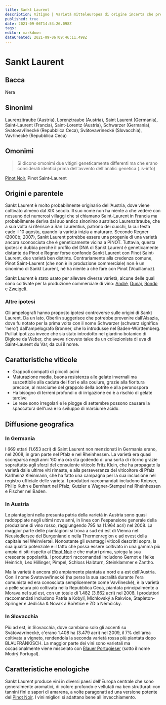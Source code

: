 ```yaml
---
title: Sankt Laurent
description: Vitigno | Varietà mitteleuropea di origine incerta che produce rossi vellutati.
published: true
date: 2021-09-06T14:53:26.098Z
tags: 
editor: markdown
dateCreated: 2021-09-06T09:46:11.498Z
---
```


# Sankt Laurent

## Bacca
Nera
## Sinonimi
Laurenzitraube (Austria), Lorenztraube (Austria), Saint Laurent (Germania), Saint-Laurent (Francia), Saint-Lorentz (Austria), Schwarzer (Germania), Svatovavřinecké (Repubblica Ceca), Svätovavrinecké (Slovacchia), Vavřinecké (Repubblica Ceca)

## Omonimi
> Si dicono omonimi due vitigni geneticamente differenti ma che erano considerati identici prima dell'avvento dell'analisi genetica
{.is-info}

[Pinot Noir](/vitigni/Francia/pinot-noir), Pinot Saint-Laurent

## Origini e parentele
Sankt Laurent è molto probabilmente originario dell'Austria, dove viene coltivato almeno dal XIX secolo. Il suo nome non ha niente a che vedere con nessuno dei numerosi villaggi che si chiamano Saint-Laurent in Francia ma probabilmente deriva dal suo antico sinonimo austriaco Laurenzitraube, che a sua volta si riferisce a San Laurentius, patrono dei cuochi, la cui festa cade il 10 agosto, quando la varietà inizia a maturare. Secondo Regner (2000b; 2007), Sankt Laurent potrebbe essere una progenie di una varietà ancora sconosciuta che è geneticamente vicina a PINOT. Tuttavia, questa ipotesi è dubbia perché il profilo del DNA di Sankt Laurent è geneticamente distante da Pinot e Regner forse confonde Sankt Laurent con Pinot Saint-Laurent, due varietà ben distinte. Contrariamente alla credenza comune, Pinot Saint-Laurent (che non è in produzione commerciale) non è un sinonimo di Sankt Laurent, né ha niente a che fare con Pinot (Vouillamoz).

Sankt Laurent è stato usato per allevare diverse varietà, alcune delle quali sono coltivate per la produzione commerciale di vino: [André](/vitigni/andre), [Dunaj](/vitigni/dunaj), [Rondo](/vitigni/rondo) e [Zweigelt](/vitigni/Austria/zweigelt).

### Altre ipotesi

Gli ampelografi hanno proposto ipotesi controverse sulle origini di Sankt Laurent. Da un lato, Oberlin suggerisce che potrebbe provenire dall'Alsazia, dove fu notato per la prima volta con il nome Schwarzer (schwarz significa 'nero') dall'ampelografo Bronner, che lo introdusse nel Baden-Württemberg. Pulliat ipotizza invece che sia stato introdotto nel giardino botanico di Digione da Weber, che aveva ricevuto talee da un collezionista di uva di Saint-Laurent du Var, da cui il nome.

## Caratteristiche viticole
- Grappoli compatti di piccoli acini
- Maturazione media, buona resistenza alle gelate invernali ma suscettibile alla caduta dei fiori e alla coulure, grazie alla fioritura precoce, al marciume del grappolo della botrite e alla peronospora
- Ha bisogno di terreni profondi o di irrigazione ed è a rischio di gelate tardive
- Le rese sono irregolari e le piogge di settembre possono causare la spaccatura dell'uva e lo sviluppo di marciume acido.

## Diffusione geografica

### In Germania

I 669 ettari (1.653 acri) di Saint Laurent non menzionati in Germania erano, nel 2008, in gran parte nel Pfalz e nel Rheinhessen. La varietà era quasi scomparsa negli anni '60 ma ora sta godendo di una sorta di ritorno grazie soprattutto agli sforzi del consulente viticolo Fritz Klein, che ha propagato la varietà dalle ultime viti rimaste, e alla perseveranza del viticoltore di Pfalz Karlheinz Kleinmann, che ha fatto una campagna per la sua inclusione nel registro ufficiale delle varietà. I produttori raccomandati includono Knipser, Philip Kuhn e Bernhart nel Pfalz; Gutzler e Wagner-Stempel nel Rheinhessen e Fischer nel Baden.

### In Austria
Le piantagioni nella presunta patria della varietà in Austria sono quasi raddoppiate negli ultimi nove anni, in linea con l'espansione generale della produzione di vino rosso, raggiungendo 795 ha (1.964 acri) nel 2008. La maggior parte delle piantagioni si trova a sud ed est di Vienna nel Neusiedlersee del Burgenland e nella Thermenregion e ad ovest della capitale nel Weinviertel. Nonostante gli svantaggi viticoli descritti sopra, la sua qualità potenziale e il fatto che possa essere coltivato in una gamma più ampia di siti rispetto al [Pinot Noir](/vitigni/Francia/pinot-noir) e che maturi prima, spiega la sua crescente popolarità. I produttori raccomandati includono Gernot e Heike Heinrich, Leo Hillinger, Pimpel, Schloss Halbturn, Steinklammer e Zantho.

Ma la varietà è ancora più ampiamente piantata a nord e a est dell'Austria. Con il nome Svatovavřinecké (ha perso la sua sacralità durante l'era comunista ed era conosciuta semplicemente come Vavřinecké), è la varietà a pelle scura più coltivata nella Repubblica Ceca, piantata principalmente a Morava nel sud est, con un totale di 1.482 (3.662 acri) nel 2008. I produttori raccomandati includono Patria a Kobylí, Michlovský a Rakvice, Stapleton-Springer e Jedlička & Novak a Bořetice e ZD a Němčičky.

### In Slovacchia

Più ad est, in Slovacchia, dove cambiano solo gli accenti su Svätovavrinecké, c'erano 1.408 ha (3.479 acri) nel 2009, il 7% dell'area coltivata a vigneto, rendendola la seconda varietà rossa più piantata dopo BLAUFRÄNKISCH. La maggior parte dei vini sono varietali ma occasionalmente viene miscelato con [Blauer Portugieser](/vitigni/Austria/blauer-portugieser) (sotto il nome Modrý Portugal).

## Caratteristiche enologiche
Sankt Laurent produce vini in diversi paesi dell'Europa centrale che sono generalmente aromatici, di colore profondo e vellutati ma ben strutturati con tannini fini e sapori di amarena, a volte paragonati ad una versione potente del [Pinot Noir](/vitigni/Francia/pinot-noir). I vini migliori si adattano bene all'invecchiamento.